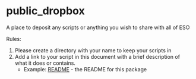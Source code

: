 public_dropbox
==============

A place to deposit any scripts or anything you wish to share with all of ESO

Rules:

 1. Please create a directory with your name to keep your scripts in
 2. Add a link to your script in this document with a brief description of what it does or contains.
    * Example: [README](README.md) - the README for this package

